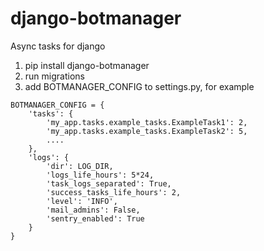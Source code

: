 # django-botmanager
Async tasks for django

1. pip install django-botmanager
2. run migrations
3. add BOTMANAGER_CONFIG to settings.py, for example

```
BOTMANAGER_CONFIG = {
    'tasks': {
        'my_app.tasks.example_tasks.ExampleTask1': 2,
        'my_app.tasks.example_tasks.ExampleTask2': 5,
        ....
    },
    'logs': {
        'dir': LOG_DIR,
        'logs_life_hours': 5*24,
        'task_logs_separated': True,
        'success_tasks_life_hours': 2,
        'level': 'INFO',
        'mail_admins': False,
        'sentry_enabled': True
    }
}
```